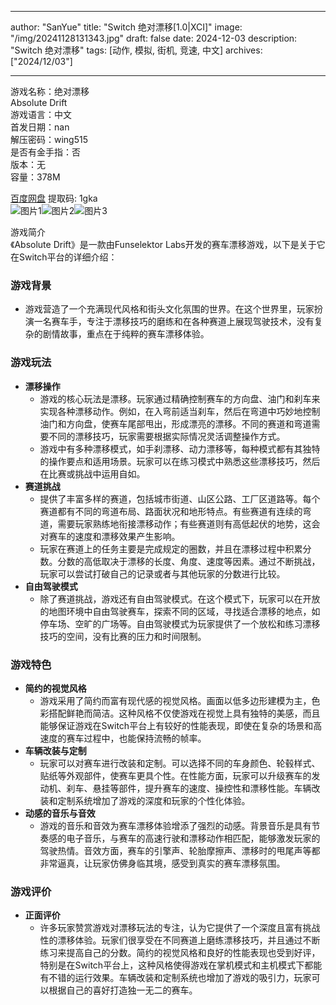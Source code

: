 
---
author: "SanYue"
title: "Switch 绝对漂移[1.0|XCI]"
image: "/img/20241128131343.jpg"
draft: false
date: 2024-12-03
description: "Switch 绝对漂移"
tags: [动作, 模拟, 街机, 竞速, 中文]
archives: ["2024/12/03"]

---

游戏名称：绝对漂移   
Absolute Drift    
游戏语言：中文  
首发日期：nan  
解压密码：wing515  
是否有金手指：否  
版本：无   
容量：378M

[百度网盘](https://pan.baidu.com/s/1ePhX1J-bxpVFgid7bTb0Ig) 提取码: 1gka  
![图片1](/img/736566.jpg)![图片2](/img/da3ad8.jpg)![图片3](/img/5c7e5a.jpg)  

游戏简介  
《Absolute Drift》是一款由Funselektor Labs开发的赛车漂移游戏，以下是关于它在Switch平台的详细介绍：

### 游戏背景
- 游戏营造了一个充满现代风格和街头文化氛围的世界。在这个世界里，玩家扮演一名赛车手，专注于漂移技巧的磨练和在各种赛道上展现驾驶技术，没有复杂的剧情故事，重点在于纯粹的赛车漂移体验。

### 游戏玩法
- **漂移操作**
    - 游戏的核心玩法是漂移。玩家通过精确控制赛车的方向盘、油门和刹车来实现各种漂移动作。例如，在入弯前适当刹车，然后在弯道中巧妙地控制油门和方向盘，使赛车尾部甩出，形成漂亮的漂移。不同的赛道和弯道需要不同的漂移技巧，玩家需要根据实际情况灵活调整操作方式。
    - 游戏中有多种漂移模式，如手刹漂移、动力漂移等，每种模式都有其独特的操作要点和适用场景。玩家可以在练习模式中熟悉这些漂移技巧，然后在比赛或挑战中运用自如。
- **赛道挑战**
    - 提供了丰富多样的赛道，包括城市街道、山区公路、工厂区道路等。每个赛道都有不同的弯道布局、路面状况和地形特点。有些赛道有连续的弯道，需要玩家熟练地衔接漂移动作；有些赛道则有高低起伏的地势，这会对赛车的速度和漂移效果产生影响。
    - 玩家在赛道上的任务主要是完成规定的圈数，并且在漂移过程中积累分数。分数的高低取决于漂移的长度、角度、速度等因素。通过不断挑战，玩家可以尝试打破自己的记录或者与其他玩家的分数进行比较。
- **自由驾驶模式**
    - 除了赛道挑战，游戏还有自由驾驶模式。在这个模式下，玩家可以在开放的地图环境中自由驾驶赛车，探索不同的区域，寻找适合漂移的地点，如停车场、空旷的广场等。自由驾驶模式为玩家提供了一个放松和练习漂移技巧的空间，没有比赛的压力和时间限制。

### 游戏特色
- **简约的视觉风格**
    - 游戏采用了简约而富有现代感的视觉风格。画面以低多边形建模为主，色彩搭配鲜艳而简洁。这种风格不仅使游戏在视觉上具有独特的美感，而且能够保证游戏在Switch平台上有较好的性能表现，即使在复杂的场景和高速度的赛车过程中，也能保持流畅的帧率。
- **车辆改装与定制**
    - 玩家可以对赛车进行改装和定制。可以选择不同的车身颜色、轮毂样式、贴纸等外观部件，使赛车更具个性。在性能方面，玩家可以升级赛车的发动机、刹车、悬挂等部件，提升赛车的速度、操控性和漂移性能。车辆改装和定制系统增加了游戏的深度和玩家的个性化体验。
- **动感的音乐与音效**
    - 游戏的音乐和音效为赛车漂移体验增添了强烈的动感。背景音乐是具有节奏感的电子音乐，与赛车的高速行驶和漂移动作相匹配，能够激发玩家的驾驶热情。音效方面，赛车的引擎声、轮胎摩擦声、漂移时的甩尾声等都非常逼真，让玩家仿佛身临其境，感受到真实的赛车漂移氛围。

### 游戏评价
- **正面评价**
    - 许多玩家赞赏游戏对漂移玩法的专注，认为它提供了一个深度且富有挑战性的漂移体验。玩家们很享受在不同赛道上磨练漂移技巧，并且通过不断练习来提高自己的分数。简约的视觉风格和良好的性能表现也受到好评，特别是在Switch平台上，这种风格使得游戏在掌机模式和主机模式下都能有不错的运行效果。车辆改装和定制系统也增加了游戏的吸引力，玩家可以根据自己的喜好打造独一无二的赛车。

